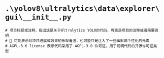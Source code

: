 # `.\yolov8\ultralytics\data\explorer\gui\__init__.py`

```
# 项目标题或注释，指出这是关于Ultralytics YOLO的代码，可能是项目的注释或者简要说明
# 🚀 可能表示对项目进展或效果的乐观看法，也可能只是注入了一些幽默或个性化的元素
# AGPL-3.0 license 表示代码采用了 AGPL-3.0 许可证，用于说明代码的开源许可证类型
```